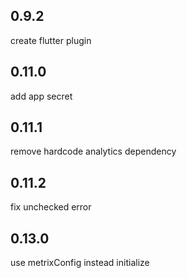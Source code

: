 ## 0.9.2
create flutter plugin
## 0.11.0
add app secret
## 0.11.1
remove hardcode analytics dependency
## 0.11.2
fix unchecked error
## 0.13.0
use metrixConfig instead initialize
